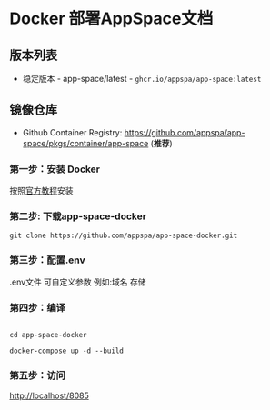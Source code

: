 # Docker 部署AppSpace文档


## 版本列表

- 稳定版本 - app-space/latest - `ghcr.io/appspa/app-space:latest`

## 镜像仓库

- Github Container Registry: https://github.com/appspa/app-space/pkgs/container/app-space (**推荐**)

### 第一步：安装 Docker

按照[官方教程](https://get.docker.com/)安装

[//]: # (### 安装 Docker-Compose)

[//]: # ()
[//]: # (按照[官方教程]&#40;https://docs.docker.com/compose/install/&#41;安装)

### 第二步: 下载app-space-docker
```angular2html
git clone https://github.com/appspa/app-space-docker.git
```
### 第三步：配置.env
.env文件 可自定义参数 例如:域名 存储

### 第四步：编译
```angular2html

cd app-space-docker

docker-compose up -d --build
```
### 第五步：访问

[//]: # ([http://localhost/]&#40;http://localhost/&#41;)

[//]: # (或)
[http://localhost/8085](http://localhost/8085)



